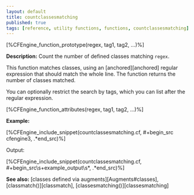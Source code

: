 ```yaml
---
layout: default
title: countclassesmatching
published: true
tags: [reference, utility functions, functions, countclassesmatching]
---
```


[%CFEngine_function_prototype(regex, tag1, tag2, ...)%]

**Description:** Count the number of defined classes matching `regex`.

This function matches classes, using an [anchored][anchored] regular
expression that should match the whole line. The function returns the number
of classes matched.

You can optionally restrict the search by tags, which you can list after the regular expression.

[%CFEngine_function_attributes(regex, tag1, tag2, ...)%]

**Example:**

[%CFEngine_include_snippet(countclassesmatching.cf, #\+begin_src cfengine3, .*end_src)%]

Output:

[%CFEngine_include_snippet(countclassesmatching.cf, #\+begin_src\s+example_output\s*, .*end_src)%]

**See also:** [classes defined via augments][Augments#classes], [classmatch()][classmatch], [classesmatching()][classesmatching]
